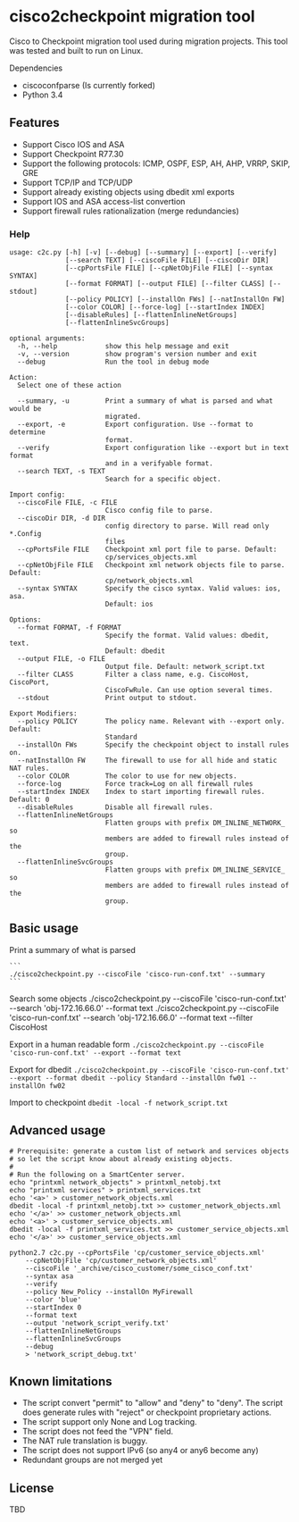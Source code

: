 # cisco2checkpoint migration tool

Cisco to Checkpoint migration tool used during migration projects. This tool was 
tested and built to run on Linux.

Dependencies

* ciscoconfparse (Is currently forked)
* Python 3.4


## Features

* Support Cisco IOS and ASA
* Support Checkpoint R77.30
* Support the following protocols: ICMP, OSPF, ESP, AH, AHP, VRRP, SKIP, GRE
* Support TCP/IP and TCP/UDP
* Support already existing objects using dbedit xml exports
* Support IOS and ASA access-list convertion
* Support firewall rules rationalization (merge redundancies)

### Help
```
usage: c2c.py [-h] [-v] [--debug] [--summary] [--export] [--verify]
              [--search TEXT] [--ciscoFile FILE] [--ciscoDir DIR]
              [--cpPortsFile FILE] [--cpNetObjFile FILE] [--syntax SYNTAX]
              [--format FORMAT] [--output FILE] [--filter CLASS] [--stdout]
              [--policy POLICY] [--installOn FWs] [--natInstallOn FW]
              [--color COLOR] [--force-log] [--startIndex INDEX]
              [--disableRules] [--flattenInlineNetGroups]
              [--flattenInlineSvcGroups]

optional arguments:
  -h, --help            show this help message and exit
  -v, --version         show program's version number and exit
  --debug               Run the tool in debug mode

Action:
  Select one of these action

  --summary, -u         Print a summary of what is parsed and what would be
                        migrated.
  --export, -e          Export configuration. Use --format to determine
                        format.
  --verify              Export configuration like --export but in text format
                        and in a verifyable format.
  --search TEXT, -s TEXT
                        Search for a specific object.

Import config:
  --ciscoFile FILE, -c FILE
                        Cisco config file to parse.
  --ciscoDir DIR, -d DIR
                        config directory to parse. Will read only *.Config
                        files
  --cpPortsFile FILE    Checkpoint xml port file to parse. Default:
                        cp/services_objects.xml
  --cpNetObjFile FILE   Checkpoint xml network objects file to parse. Default:
                        cp/network_objects.xml
  --syntax SYNTAX       Specify the cisco syntax. Valid values: ios, asa.
                        Default: ios

Options:
  --format FORMAT, -f FORMAT
                        Specify the format. Valid values: dbedit, text.
                        Default: dbedit
  --output FILE, -o FILE
                        Output file. Default: network_script.txt
  --filter CLASS        Filter a class name, e.g. CiscoHost, CiscoPort,
                        CiscoFwRule. Can use option several times.
  --stdout              Print output to stdout.

Export Modifiers:
  --policy POLICY       The policy name. Relevant with --export only. Default:
                        Standard
  --installOn FWs       Specify the checkpoint object to install rules on.
  --natInstallOn FW     The firewall to use for all hide and static NAT rules.
  --color COLOR         The color to use for new objects.
  --force-log           Force track=Log on all firewall rules
  --startIndex INDEX    Index to start importing firewall rules. Default: 0
  --disableRules        Disable all firewall rules.
  --flattenInlineNetGroups
                        Flatten groups with prefix DM_INLINE_NETWORK_ so
                        members are added to firewall rules instead of the
                        group.
  --flattenInlineSvcGroups
                        Flatten groups with prefix DM_INLINE_SERVICE_ so
                        members are added to firewall rules instead of the
                        group.

```

## Basic usage

Print a summary of what is parsed

    ```
    ./cisco2checkpoint.py --ciscoFile 'cisco-run-conf.txt' --summary
    ```

Search some objects
    ./cisco2checkpoint.py --ciscoFile 'cisco-run-conf.txt' --search 'obj-172.16.66.0' --format text
    ./cisco2checkpoint.py --ciscoFile 'cisco-run-conf.txt' --search 'obj-172.16.66.0' --format text --filter CiscoHost

Export in a human readable form
    `./cisco2checkpoint.py --ciscoFile 'cisco-run-conf.txt' --export --format text`
  
Export for dbedit
    `./cisco2checkpoint.py --ciscoFile 'cisco-run-conf.txt' --export
          --format dbedit --policy Standard --installOn fw01 --installOn fw02`

Import to checkpoint
    `dbedit -local -f network_script.txt`

## Advanced usage
```
# Prerequisite: generate a custom list of network and services objects
# so let the script know about already existing objects.
#
# Run the following on a SmartCenter server.
echo "printxml network_objects" > printxml_netobj.txt
echo "printxml services" > printxml_services.txt
echo '<a>' > customer_network_objects.xml
dbedit -local -f printxml_netobj.txt >> customer_network_objects.xml
echo '</a>' >> customer_network_objects.xml
echo '<a>' > customer_service_objects.xml
dbedit -local -f printxml_services.txt >> customer_service_objects.xml
echo '</a>' >> customer_service_objects.xml

python2.7 c2c.py --cpPortsFile 'cp/customer_service_objects.xml'
    --cpNetObjFile 'cp/customer_network_objects.xml'
    --ciscoFile '_archive/cisco_customer/some_cisco_conf.txt'
    --syntax asa
    --verify
    --policy New_Policy --installOn MyFirewall
    --color 'blue'
    --startIndex 0
    --format text
    --output 'network_script_verify.txt'
    --flattenInlineNetGroups
    --flattenInlineSvcGroups
    --debug
    > 'network_script_debug.txt'
```

## Known limitations

 * The script convert "permit" to "allow" and "deny" to "deny". The script 
   does generate rules with "reject" or checkpoint proprietary actions.
 * The script support only None and Log tracking.
 * The script does not feed the "VPN" field.
 * The NAT rule translation is buggy.
 * The script does not support IPv6 (so any4 or any6 become any)
 * Redundant groups are not merged yet

## License

TBD
